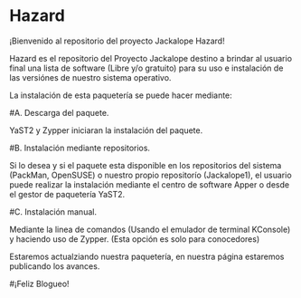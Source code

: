 # Hazard
¡Bienvenido al repositorio del proyecto Jackalope Hazard!

Hazard es el repositorio del Proyecto Jackalope destino a brindar al usuario final una lista de software (Libre y/o gratuito) para su uso e instalación de las versiónes de nuestro sistema operativo.

La instalación de esta paquetería se puede hacer mediante:

#A. Descarga del paquete.

YaST2 y Zypper iniciaran la instalación del paquete.

#B. Instalación mediante repositorios.

Si lo desea y si el paquete esta disponible en los repositorios del sistema (PackMan, OpenSUSE) o nuestro propio repositorío (Jackalope1), el usuario puede realizar la instalación mediante el centro de software Apper o desde el gestor de paquetería YaST2.

#C. Instalación manual.

Mediante la linea de comandos (Usando el emulador de terminal KConsole) y haciendo uso de Zypper. (Esta opción es solo para conocedores)

Estaremos actualziando nuestra paquetería, en nuestra página estaremos publicando los avances.


#¡Feliz Blogueo!
